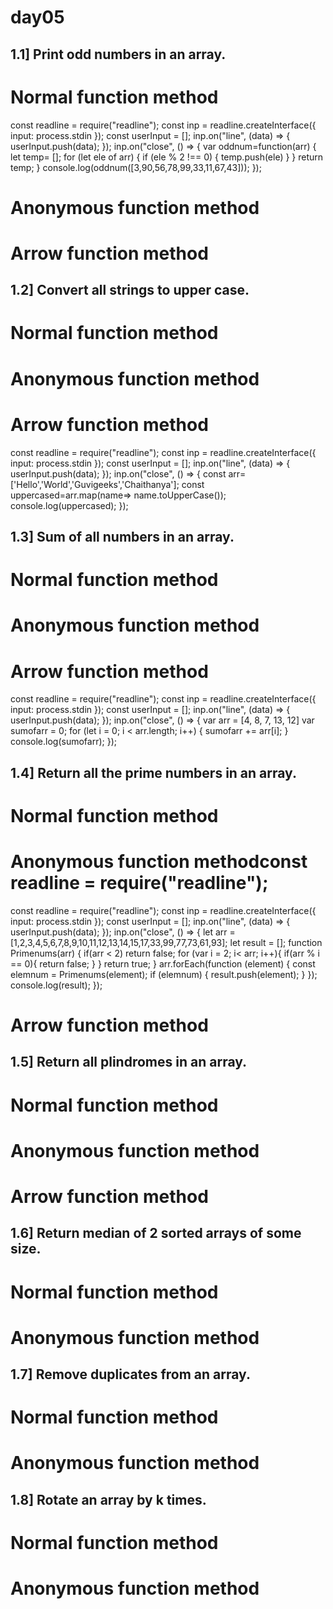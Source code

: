 # day05
1.1] Print odd numbers in an array.
---
# Normal function method
const readline = require("readline");
const inp = readline.createInterface({
  input: process.stdin
});
const userInput = [];
inp.on("line", (data) => {
  userInput.push(data);
});
inp.on("close", () => {
var oddnum=function(arr) {
    let temp= [];
    for (let ele of arr) {
        if (ele % 2 !== 0) {
            temp.push(ele)
        }
    }
    return temp;
}
console.log(oddnum([3,90,56,78,99,33,11,67,43]));
});
# Anonymous function method
# Arrow function method

1.2] Convert all strings to upper case.
----
# Normal function method
# Anonymous function method
# Arrow function method
const readline = require("readline");
const inp = readline.createInterface({
  input: process.stdin
});
const userInput = [];
inp.on("line", (data) => {
  userInput.push(data);
});
inp.on("close", () => {
   const arr=['Hello','World','Guvigeeks','Chaithanya'];
   const uppercased=arr.map(name=> name.toUpperCase());
   console.log(uppercased);
});


1.3] Sum of all numbers in an array.
----
# Normal function method
# Anonymous function method
# Arrow function method
const readline = require("readline");
const inp = readline.createInterface({
  input: process.stdin
});
const userInput = [];
inp.on("line", (data) => {
  userInput.push(data);
});
inp.on("close", () => {
    var arr = [4, 8, 7, 13, 12]
    var sumofarr = 0;
    for (let i = 0; i < arr.length; i++) {
        sumofarr += arr[i];
    }
    console.log(sumofarr);
});


1.4] Return all the prime numbers in an array.
----
# Normal function method
# Anonymous function methodconst readline = require("readline");
const readline = require("readline");
const inp = readline.createInterface({
  input: process.stdin
});
const userInput = [];
inp.on("line", (data) => {
  userInput.push(data);
});
inp.on("close", () => {
let arr = [1,2,3,4,5,6,7,8,9,10,11,12,13,14,15,17,33,99,77,73,61,93];
let result = [];
function Primenums(arr) {
  if(arr < 2) return false;
  for (var i = 2; i< arr; i++){
    if(arr % i == 0){
      return false;
    }
  }
  return true;
}
arr.forEach(function (element) {
  const elemnum = Primenums(element);
  if (elemnum) {
    result.push(element);
  }
});
console.log(result);
});
# Arrow function method

1.5] Return all plindromes in an array.
---
# Normal function method
# Anonymous function method
# Arrow function method
1.6] Return median of 2 sorted arrays of some size.
---
# Normal function method
# Anonymous function method
1.7] Remove duplicates from an array.
---
# Normal function method
# Anonymous function method
1.8] Rotate an array by k times.
---
# Normal function method
# Anonymous function method

